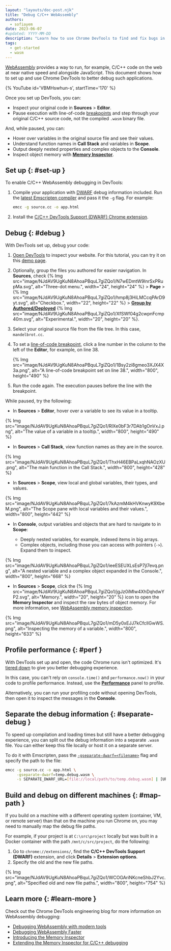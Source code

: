 ```yaml
---
layout: "layouts/doc-post.njk"
title: "Debug C/C++ WebAssembly"
authors:
  - sofiayem
date: 2023-06-07
#updated: YYYY-MM-DD
description: "Learn how to use Chrome DevTools to find and fix bugs in C/C++ WebAssembly."
tags:
  - get-started
  - wasm
---
```


[WebAssembly](https://developer.mozilla.org/docs/WebAssembly) provides a way to run, for example, C/C++ code on the web at near native speed and alongside JavaScript. This document shows how to set up and use Chrome DevTools to better debug such applications.

{% YouTube id='VBMHswhun-s', startTime='170' %}

Once you set up DevTools, you can:

- Inspect your original code in **Sources** > **Editor**.
- Pause execution with line-of-code [breakpoints](/docs/devtools/javascript/breakpoints/#loc) and step through your original C/C++ source code, not the compiled `.wasm` binary file.

And, while paused, you can:

- Hover over variables in the original source file and see their values.
- Understand function names in **Call Stack** and variables in **Scope**.
- Output deeply nested properties and complex objects to the **Console**.
- Inspect object memory with [**Memory Inspector**](/docs/devtools/memory-inspector/#wasm).

## Set up {: #set-up }

To enable C/C++ WebAssembly debugging in DevTools:

1. Compile your application with [DWARF](https://dwarfstd.org/) debug information included. Run the [latest Emscripten compiler](https://github.com/emscripten-core/emsdk#downloads--how-do-i-get-the-latest-emscripten-build) and pass it the `-g` flag. For example:

    ```bash
    emcc -g source.cc -o app.html
    ```
1. Install the [C/C++ DevTools Support (DWARF) Chrome extension](https://goo.gle/wasm-debugging-extension).

## Debug {: #debug }

With DevTools set up, debug your code:

1. [Open DevTools](/docs/devtools/open/) to inspect your website. For this tutorial, you can try it on this [demo page](https://emscripten-dbg-stories.netlify.app/mandelbrot.html).
1. Optionally, group the files you authored for easier navigation. In **Sources**, check {% Img src="image/NJdAV9UgKuN8AhoaPBquL7giZQo1/N7wEDmtW9lnrSxPRupMa.svg", alt="Three-dot menu.", width="24", height="24" %} > **Page** > {% Img src="image/NJdAV9UgKuN8AhoaPBquL7giZQo1/hmp8j3HiLMCcqPArD9yt.svg", alt="Checkbox.", width="22", height="22" %} > [**Group by Authored/Deployed**](/docs/devtools/javascript/reference/#group-authored-and-deployed) {% Img src="image/NJdAV9UgKuN8AhoaPBquL7giZQo1/XfSWf04g2cwpnFcmp40m.svg", alt="Experimental.", width="20", height="20" %}.
1. Select your original source file from the file tree. In this case, `mandelbrot.cc`.
1. To set a [line-of-code breakpoint](/docs/devtools/javascript/breakpoints/#loc), click a line number in the column to the left of the **Editor**, for example, on line 38.

   {% Img src="image/NJdAV9UgKuN8AhoaPBquL7giZQo1/1Bsy2zi8gmeo3XJX4X3a.png", alt="A line-of-code breakpoint set on line 38.", width="800", height="490" %}

1. Run the code again. The execution pauses before the line with the breakpoint.

While paused, try the following:

- In **Sources** > **Editor**, hover over a variable to see its value in a tooltip.

{% Img src="image/NJdAV9UgKuN8AhoaPBquL7giZQo1/RlXe0bF3r7DAb1gOnVxJ.png", alt="The value of a variable in a tooltip.", width="800", height="490" %}

- In **Sources** > **Call Stack**, view function names as they are in the source.

{% Img src="image/NJdAV9UgKuN8AhoaPBquL7giZQo1/ThxH46EBPaLxqhNAOzXU.png", alt="The main function in the Call Stack.", width="800", height="428" %}

- In **Sources** > **Scope**, view local and global variables, their types, and values.

{% Img src="image/NJdAV9UgKuN8AhoaPBquL7giZQo1/7kAzmM4kHVKnwyK9XbeM.png", alt="The Scope pane with local variables and their values.", width="800", height="442" %}

- In **Console**, output variables and objects that are hard to navigate to in **Scope**:

  - Deeply nested variables, for example, indexed items in big arrays.
  - Complex objects, including those you can access with pointers (`->`). Expand them to inspect.

{% Img src="image/NJdAV9UgKuN8AhoaPBquL7giZQo1/ieeESEUXLsEsP7jl7evq.png", alt="A nested variable and a complex object expanded in the Console.", width="800", height="668" %}

- In **Sources** > **Scope**, click the {% Img src="image/NJdAV9UgKuN8AhoaPBquL7giZQo1/jgJz0iMIw4XhDqhdwYP2.svg", alt="Memory.", width="20", height="20" %} icon to open the **Memory Inspector** and inspect the raw bytes of object memory. For more information, see [WebAssembly memory inspection](/docs/devtools/memory-inspector/#wasm).

{% Img src="image/NJdAV9UgKuN8AhoaPBquL7giZQo1/mD5y0xEJJ7kCfclIGwWS.png", alt="Inspecting the memory of a variable.", width="800", height="633" %}

## Profile performance {: #perf }

With DevTools set up and open, the code Chrome runs isn't optimized. It's [tiered down](https://v8.dev/docs/wasm-compilation-pipeline#debugging) to give you better debugging experience.

In this case, you can't rely on `console.time()` and `performance.now()`  in your code to profile performance. Instead, use the [**Performance**](/docs/devtools/performance/reference/#record) panel to profile.

Alternatively, you can run your profiling code without opening DevTools, then open it to inspect the messages in the **Console**.

## Separate the debug information {: #separate-debug }

To speed up compilation and loading times but still have a better debugging experience, you can split out the debug information into a separate `.wasm` file. You can either keep this file locally or host it on a separate server.

To do it with Emscripten, pass the [`-gseparate-dwarf=<filename>`](https://emscripten.org/docs/tools_reference/emcc.html#:~:text=%2Dgseparate%2Ddwarf%5B) flag and specify the path to the file:

```bash
emcc -g source.cc -o app.html \
     -gseparate-dwarf=temp.debug.wasm \
     -s SEPARATE_DWARF_URL=[file://local/path/to/temp.debug.wasm] | [URL]
```

## Build and debug on different machines {: #map-path }

If you build on a machine with a different operating system (container, VM, or remote server) than that on the machine you run Chrome on, you may need to manually map the debug file paths.

For example, if your project is at `C:\src\project` locally but was built in a Docker container with the path `/mnt/c/src/project`, do the following:

1. Go to `chrome://extensions/`, find the **C/C++ DevTools Support (DWARF)** extension, and click **Details** > **Extension options**.
1. Specify the old and the new file paths.

{% Img src="image/NJdAV9UgKuN8AhoaPBquL7giZQo1/WCOGAriNKcneShbJ2Yvc.png", alt="Specified old and new file paths.", width="800", height="754" %}

## Learn more {: #learn-more }

Check out the Chrome DevTools engineering blog for more information on WebAssembly debugging:

- [Debugging WebAssembly with modern tools](/blog/wasm-debugging-2020/)
- [Debugging WebAssembly Faster](/blog/faster-wasm-debugging/)
- [Introducing the Memory Inspector](/blog/memory-inspector/#introduction)
- [Extending the Memory Inspector for C/C++ debugging](/blog/memory-inspector-extended-cpp/)

